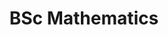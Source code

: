 ---
title: BSc Mathematics
place: University of Bonn
start: 2015-10-01
end: 2019-03-31
type: education
---